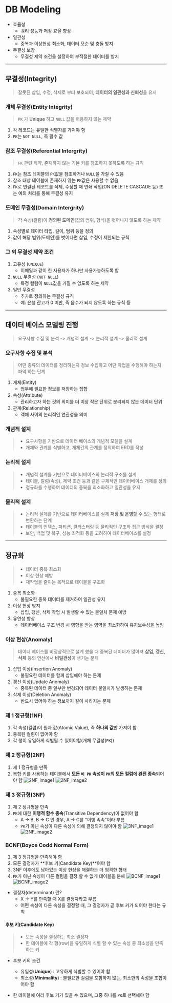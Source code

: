 # DB Modeling

- 효율성
  - 쿼리 성능과 저장 효율 향상
- 일관성
  - 중복과 이상현상 최소화, 데이터 모순 및 충돌 방지
- 무결성 보장
  - 무결성 제약 조건을 설정하여 부적절한 데이터를 방지

---

## 무결성(Integrity)

> 잘못된 삽입, 수정, 삭제로 부터 보호되어, **데이터의 일관성과 신뢰성**을 유지

### 개체 무결성(Entity Integrity)

> `PK` 가 **Unique** 하고 `NULL` 값을 허용하지 않는 제약

1. 각 레코드는 유일한 식별자를 가져야 함
2. `PK`는 `NOT NULL`, 즉 필수 값

### 참조 무결성(Referential Intergrity)

> `FK` 관련 제약, 존재하지 않는 기본 키를 참조하지 못하도록 하는 규칙

1. `FK`는 참조 테이블의 `PK`값을 참조하거나 `NULL`을 가질 수 있음
2. 참조 대상 테이블에 존재하지 않는 `PK`값은 사용할 수 없음
3. `FK`로 연결된 레코드를 삭제, 수정할 때 연쇄 작업(ON DELETE CASCADE 등) 또는 예외 처리를 통해 무결성 유지

### 도메인 무결성(Domain Intergrity)

> 각 속성(컬럼)이 **정의된 도메인**(값의 범위, 형식)을 벗어나지 않도록 하는 제약

1. 속성별로 데이터 타입, 길이, 범위 등을 정의
2. 값이 해당 범위(도메인)를 벗어나면 삽입, 수정이 제한되는 규칙

### 그 외 무결성 제약 조건

1. 고유성 (`UNIQUE`)
   - 이메일과 같이 한 사용자가 하나만 사용가능하도록 함
2. `NULL` 무결성 (`NOT NULL`)
   - 특정 컬럼이 `NULL`값을 가질 수 없도록 하는 제약
3. 일반 무결성
   - 추가로 정의하는 무결성 규칙
   - 예: 은행 잔고가 0 미만, 즉 음수가 되지 않도록 하는 규칙 등

---

## 데이터 베이스 모델링 진행

> 요구사항 수집 및 분석 -> 개념적 설계 -> 논리적 설계 -> 물리적 설계

### 요구사항 수집 및 분석

> 어떤 종류의 데이터를 정리하는지 정보 수집하고 어떤 작업을 수행해야 하는지 파악 하는 단계

1. 개체(Entity)
   - 업무에 필요한 정보를 저장하는 집합
2. 속성(Attribute)
   - 관리하고자 하는 것의 의미를 더 이상 작은 단위로 분리되지 않는 데이터 단위
3. 관계(Relationship)
   - 객체 사이의 논리적인 연관성을 의미

### 개념적 설계

> - 요구사항을 기반으로 데이터 베이스의 개념적 모델을 설계
> - 개체와 관계를 식별하고, 개체간의 관계를 정의하여 ERD를 작성

### 논리적 설계

> - 개념적 설계를 기반으로 데이터베이스의 논리적 구조를 설계
> - 테이블, 칼럼(속성), 제약 조건 등과 같은 구체적인 데이터베이스 개체를 정의
> - 정규화를 수행하여 데이터의 중복을 최소화하고 일관성을 유지

### 물리적 설계

> - 논리적 설계를 기반으로 데이터베이스를 실제 **저장 및 운영**할 수 있는 형태로 변환하는 단계
> - 테이블의 인덱스, 파티션, 클러스터링 등 물리적인 구조와 접근 방식을 결정
> - 보안, 백업 및 복구, 성능 최적화 등을 고려하여 데이터베이스를 설정

---

## 정규화

> - 데이터 중복 최소화
> - 이상 현상 예방
> - 재작업을 줄이는 목적으로 테이블을 구조화

1. 중복 최소화
   - 불필요한 중복 데이터를 제거하여 일관성 유지
2. 이상 현상 방지
   - 삽입, 갱신, 삭제 작업 시 발생할 수 있는 불일치 문제 예방
3. 유연성 향상
   - 데이터베이스 구조 변경 시 영향을 받는 영역을 최소화하여 유지보수성을 높임

### 이상 현상(Anomaly)

> 데이터 베이스를 비정상적으로 설계 했을 때 중복된 데이터가 많아져 **삽입, 갱신, 삭제** 등의 연산에서 **비일관성**이 생기는 문제

1. 삽입 이상(Insertion Anomaly)
   - 불필요한 데이터를 함께 삽입해야 하는 문제
2. 갱신 이상(Update Anomaly)
   - 중복된 데이터 중 일부만 변경되어 데이터 불일치가 발생하는 문제
3. 삭제 이상(Deletion Anomaly)
   - 반드시 있어야 하는 정보까지 같이 사라지는 문제

### 제 1 정규형(1NF)

1. 각 속성(컬럼)이 원자 값(Atomic Value), 즉 **하나의 값**만 가져야 함
2. 중복된 컬럼이 없어야 함
3. 각 행이 유일하게 식별될 수 있어야함(개체 무결성(`PK`))

### 제 2 정규형(2NF)

1. 제 1 정규형을 만족
2. 복합 키를 사용하는 테이블에서 **모든 `비 PK` 속성이 `PK`의 모든 컬럼에 완전 종속**되어야 함
![2NF_image1](./images/image1.jpg)
![2NF_image2](./images/image2.jpg)

### 제 3 정규형(3NF)

1. 제 2 정규형을 만족
2. `PK`에 대한 **이행적 함수 종속**(Transitive Dependency)이 없어야 함
   - A -> B, B -> C 인 경우, A -> C를 "이행 족속"이라 부름
   - `PK`가 아닌 속성이 다른 속성에 의해 결정되지 않아야 함
![3NF_image1](./images/image3.jpg)
![3NF_image2](./images/image4.jpg)

### BCNF(Boyce Codd Normal Form)

1. 제 3 정규형을 만족해야 함
2. 모든 결정자가 **후보 키(Candidate Key)**여야 함
3. 3NF 이후에도 남아있는 이상 현상을 해결하는 더 엄격한 형태
4. `PK`가 아닌 속성이 다른 컬럼을 결정 할 수 없게 테이블을 분해
![BCNF_image1](./images/image5.jpg)
![BCNF_image2](./images/image6.jpg)

- 결정자(determinant) 란?
  - X -> Y를 만족할 때 X를 결정자라고 부름
  - 어떤 속성이 다른 속성을 결정할 때, 그 결정자가 곧 후보 키가 되어야 한다는 규칙

#### 후보 키(Candidate Key)

> - 모든 속성을 결정하는 최소 결정자
> - 한 테이블에 각 행(row)을 유일하게 식별 할 수 있는 속성 중 최소성을 만족하는 키

- 후보 키의 조건
  - 유일성(**Unique**) : 고유하게 식별할 수 있어야 함
  - 최소성(**Minimality**) : 불필요한 컬럼을 포함하지 않는, 최소한의 속성을 조합이어야 함

- 한 테이블에 여러 후보 키가 있을 수 있으며, 그중 하나를 `PK`로 선택해야 함
